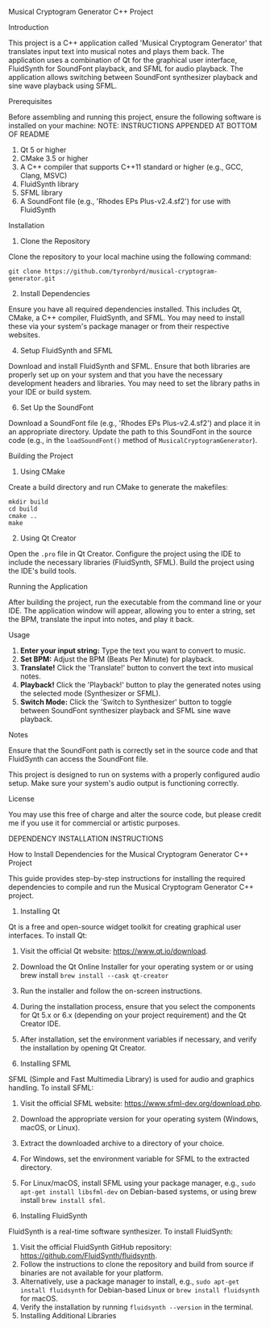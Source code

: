 Musical Cryptogram Generator C++ Project

Introduction

This project is a C++ application called 'Musical Cryptogram Generator' that translates input text into musical notes and plays them back. 
The application uses a combination of Qt for the graphical user interface, FluidSynth for SoundFont playback, and SFML for audio playback. 
The application allows switching between SoundFont synthesizer playback and sine wave playback using SFML.


Prerequisites

Before assembling and running this project, ensure the following software is installed on your machine:
NOTE: INSTRUCTIONS APPENDED AT BOTTOM OF README

1. Qt 5 or higher
2. CMake 3.5 or higher
3. A C++ compiler that supports C++11 standard or higher (e.g., GCC, Clang, MSVC)
4. FluidSynth library
5. SFML library
6. A SoundFont file (e.g., 'Rhodes EPs Plus-v2.4.sf2') for use with FluidSynth

   
Installation

1. Clone the Repository
   
Clone the repository to your local machine using the following command:
```
git clone https://github.com/tyronbyrd/musical-cryptogram-generator.git
```

2. Install Dependencies
   
Ensure you have all required dependencies installed. This includes Qt, CMake, a C++ compiler, FluidSynth, and SFML. 
You may need to install these via your system's package manager or from their respective websites.

4. Setup FluidSynth and SFML
   
Download and install FluidSynth and SFML. Ensure that both libraries are properly set up on your system and that you 
have the necessary development headers and libraries. You may need to set the library paths in your IDE or build system.

6. Set Up the SoundFont
   
Download a SoundFont file (e.g., 'Rhodes EPs Plus-v2.4.sf2') and place it in an appropriate directory. 
Update the path to this SoundFont in the source code (e.g., in the `loadSoundFont()` method of `MusicalCryptogramGenerator`).


Building the Project

1. Using CMake
   
Create a build directory and run CMake to generate the makefiles:
```
mkdir build
cd build
cmake ..
make
```

2. Using Qt Creator
   
Open the `.pro` file in Qt Creator. Configure the project using the IDE to include the necessary libraries (FluidSynth, SFML). 
Build the project using the IDE's build tools.


Running the Application

After building the project, run the executable from the command line or your IDE. The application window will appear, 
allowing you to enter a string, set the BPM, translate the input into notes, and play it back.

Usage

1. **Enter your input string:** Type the text you want to convert to music.
2. **Set BPM:** Adjust the BPM (Beats Per Minute) for playback.
3. **Translate!** Click the 'Translate!' button to convert the text into musical notes.
4. **Playback!** Click the 'Playback!' button to play the generated notes using the selected mode (Synthesizer or SFML).
5. **Switch Mode:** Click the 'Switch to Synthesizer' button to toggle between SoundFont synthesizer playback and SFML sine wave playback.
   
Notes

Ensure that the SoundFont path is correctly set in the source code and that FluidSynth can access the SoundFont file.

This project is designed to run on systems with a properly configured audio setup. Make sure your system's audio output is functioning correctly.

License

You may use this free of charge and alter the source code, but please credit me if you use it for commercial or artistic purposes. 



DEPENDENCY INSTALLATION INSTRUCTIONS

How to Install Dependencies for the Musical Cryptogram Generator C++ Project

This guide provides step-by-step instructions for installing the required dependencies to compile and run the Musical Cryptogram Generator C++ project.

1. Installing Qt
   
Qt is a free and open-source widget toolkit for creating graphical user interfaces. To install Qt:

  1. Visit the official Qt website: https://www.qt.io/download.
  2. Download the Qt Online Installer for your operating system or or using brew install `brew install --cask qt-creator`
  3. Run the installer and follow the on-screen instructions.
  4. During the installation process, ensure that you select the components for Qt 5.x or 6.x (depending on your project requirement) and the Qt Creator IDE.
  5. After installation, set the environment variables if necessary, and verify the installation by opening Qt Creator.

2. Installing SFML
   
SFML (Simple and Fast Multimedia Library) is used for audio and graphics handling. To install SFML:

  1. Visit the official SFML website: https://www.sfml-dev.org/download.php.
  2. Download the appropriate version for your operating system (Windows, macOS, or Linux).
  3. Extract the downloaded archive to a directory of your choice.
  4. For Windows, set the environment variable for SFML to the extracted directory.
  5. For Linux/macOS, install SFML using your package manager, e.g., `sudo apt-get install libsfml-dev` on Debian-based systems,
     or using brew install `brew install sfml`.

3. Installing FluidSynth
   
FluidSynth is a real-time software synthesizer. To install FluidSynth:

  1. Visit the official FluidSynth GitHub repository: https://github.com/FluidSynth/fluidsynth.
  2. Follow the instructions to clone the repository and build from source if binaries are not available for your platform.
  3. Alternatively, use a package manager to install, e.g., `sudo apt-get install fluidsynth` for Debian-based Linux or `brew install fluidsynth` for macOS.
  4. Verify the installation by running `fluidsynth --version` in the terminal.
  4. Installing Additional Libraries
     




